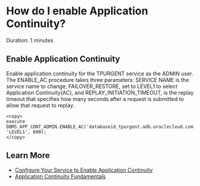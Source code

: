 # How do I enable Application Continuity?
Duration: 1 minutes

## Enable Application Continuity

Enable application continuity for the TPURGENT service as the ADMIN user.
The ENABLE\_AC procedure takes three parameters: SERVICE NAME is the service name to change, FAILOVER\_RESTORE, set to LEVEL1 to select Application Continuity(AC), and REPLAY\_INITIATION\_TIMEOUT, is the replay timeout that specifies how many seconds after a request is submitted to allow that request to replay.

```
<copy>
execute DBMS_APP_CONT_ADMIN.ENABLE_AC('databaseid_tpurgent.adb.oraclecloud.com', 'LEVEL1', 600);
</copy>
```

## Learn More

* [Configure Your Service to Enable Application Continuity](https://docs.oracle.com/en/cloud/paas/autonomous-database/adbsa/application-continuity-configure.html#GUID-BFD31E09-1BA2-4D4B-AFBC-42D54B3E2BF0)
* [Application Continuity Fundamentals](https://livelabs.oracle.com/pls/apex/dbpm/r/livelabs/view-workshop?wid=801&clear=180&session=2985410566499)
